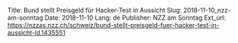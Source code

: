 Title: Bund stellt Preisgeld für Hacker-Test in Aussicht
Slug: 2018-11-10_nzz-am-sonntag
Date: 2018-11-10
Lang: de
Publisher: NZZ am Sonntag
Ext_url: https://nzzas.nzz.ch/schweiz/bund-stellt-preisgeld-fuer-hacker-test-in-aussicht-ld.1435551